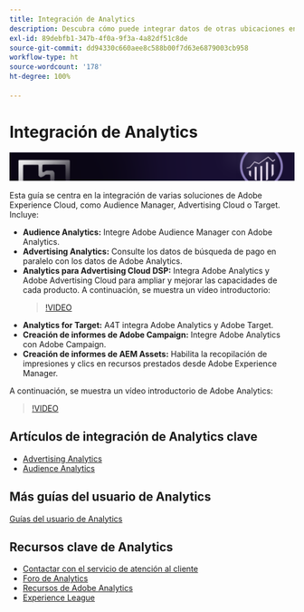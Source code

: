 ```yaml
---
title: Integración de Analytics
description: Descubra cómo puede integrar datos de otras ubicaciones en Adobe Analytics.
exl-id: 89debfb1-347b-4f0a-9f3a-4a82df51c8de
source-git-commit: dd94330c660aee8c588b00f7d63e6879003cb958
workflow-type: ht
source-wordcount: '178'
ht-degree: 100%

---
```


# Integración de Analytics

![Banner](../../assets/doc_banner_integrate.png)

Esta guía se centra en la integración de varias soluciones de Adobe Experience Cloud, como Audience Manager, Advertising Cloud o Target. Incluye:

* **Audience Analytics:** Integre Adobe Audience Manager con Adobe Analytics.
* **Advertising Analytics:** Consulte los datos de búsqueda de pago en paralelo con los datos de Adobe Analytics.
* **Analytics para Advertising Cloud DSP:** Integra Adobe Analytics y Adobe Advertising Cloud para ampliar y mejorar las capacidades de cada producto. A continuación, se muestra un vídeo introductorio:
   >[!VIDEO](https://video.tv.adobe.com/v/27237/?quality=12)
* **Analytics for Target:** A4T integra Adobe Analytics y Adobe Target.
* **Creación de informes de Adobe Campaign:** Integre Adobe Analytics con Adobe Campaign.
* **Creación de informes de AEM Assets:** Habilita la recopilación de impresiones y clics en recursos prestados desde Adobe Experience Manager.

A continuación, se muestra un vídeo introductorio de Adobe Analytics:

>[!VIDEO](https://video.tv.adobe.com/v/27429/?quality=12)

## Artículos de integración de Analytics clave

* [Advertising Analytics](c-advertising-analytics/overview.md)
* [Audience Analytics](c-audience-analytics/mc-audiences-aam.md)

## Más guías del usuario de Analytics

[Guías del usuario de Analytics](https://experienceleague.adobe.com/docs/analytics.html?lang=es)

## Recursos clave de Analytics

* [Contactar con el servicio de atención al cliente](https://experienceleague.adobe.com/?support-solution=Analytics&amp;lang=es#support)
* [Foro de Analytics](https://forums.adobe.com/community/experience-cloud/analytics-cloud/analytics)
* [Recursos de Adobe Analytics](https://experienceleaguecommunities.adobe.com/t5/adobe-analytics-discussions/adobe-analytics-resources/m-p/276666?profile.language=es)
* [Experience League](https://experienceleague.adobe.com/?lang=es#home)
